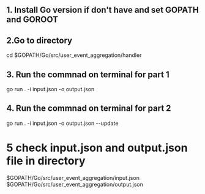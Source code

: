 ## 1. Install Go version if don't have and set GOPATH and GOROOT
## 2.Go to directory
cd $GOPATH/Go/src/user_event_aggregation/handler

## 3. Run the commnad on terminal for part 1 
 go run . -i input.json -o output.json

 ## 4. Run the commnad on terminal for part 2
 go run . -i input.json -o output.json --update

# 5 check input.json and output.json file in directory 
$GOPATH/Go/src/user_event_aggregation/input.json
$GOPATH/Go/src/user_event_aggregation/output.json